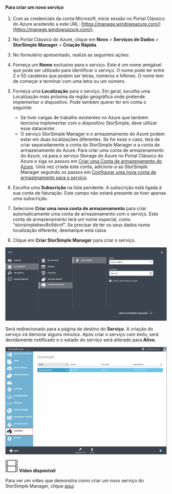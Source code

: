 <!--author=alkohli last changed:01/14/2016-->


#### Para criar um novo serviço

1. Com as credenciais da conta Microsoft, inicie sessão no Portal Clássico do Azure acedendo a este URL: [https://manage.windowsazure.com/](https://manage.windowsazure.com/).

2. No Portal Clássico do Azure, clique em **Novo** > **Serviços de Dados** > **StorSimple Manager** > **Criação Rápida**.

3. No formulário apresentado, realize as seguintes ações:
  1. Forneça um **Nome** exclusivo para o serviço. Este é um nome amigável que pode ser utilizado para identificar o serviço. O nome pode ter entre 2 e 50 carateres que podem ser letras, números e hífenes. O nome tem de começar e terminar com uma letra ou um número.
  2. Forneça uma **Localização** para o serviço. Em geral, escolha uma Localização mais próxima da região geográfica onde pretende implementar o dispositivo. Pode também querer ter em conta o seguinte: 
     
        - Se tiver cargas de trabalho existentes no Azure que também tenciona implementar com o dispositivo StorSimple, deve utilizar esse datacenter.
        - O serviço StorSimple Manager e o armazenamento do Azure podem estar em duas localizações diferentes. Se for esse o caso, terá de criar separadamente a conta do StorSimple Manager e a conta de armazenamento do Azure. Para criar uma conta de armazenamento do Azure, vá para o serviço Storage do Azure no Portal Clássico do Azure e siga os passos em [Criar uma Conta de armazenamento do Azure](storage-create-storage-account.md#create-a-storage-account). Uma vez criada esta conta, adicione-a ao StorSimple Manager seguindo os passos em [Configurar uma nova conta de armazenamento para o serviço](storsimple-deployment-walkthrough.md#configure-a-new-storage-account-for-the-service).
         
  3. Escolha uma **Subscrição** na lista pendente. A subscrição está ligada à sua conta de faturação. Este campo não estará presente se tiver apenas uma subscrição.
  4. Selecione **Criar uma nova conta de armazenamento** para criar automaticamente uma conta de armazenamento com o serviço. Esta conta de armazenamento terá um nome especial, como “storsimplebwv8c6dcnf”. Se precisar de ter os seus dados numa localização diferente, desmarque esta caixa. 
  5. Clique em **Criar StorSimple Manager** para criar o serviço.

   ![Criar StorSimple Manager](./media/storsimple-create-new-service/HCS_CreateAService-include.png)

  Será redirecionado para a página de destino do **Serviço**. A criação do serviço irá demorar alguns minutos. Após criar o serviço com êxito, será devidamente notificado e o estado do serviço será alterado para **Ativo**.
 
   ![Criação de serviços](./media/storsimple-create-new-service/HCS_StorSimpleManagerServicePage-include.png)

![Vídeo disponível](./media/storsimple-create-new-service/Video_icon.png) **Vídeo disponível**

Para ver um vídeo que demonstra como criar um novo serviço do StorSimple Manager, clique [aqui](https://azure.microsoft.com/documentation/videos/create-a-storsimple-manager-service/).


<!--HONumber=Jun16_HO2-->


